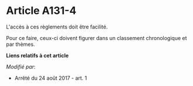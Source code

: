 # Article A131-4

L'accès à ces règlements doit être facilité.

Pour ce faire, ceux-ci doivent figurer dans un classement chronologique et par thèmes.

**Liens relatifs à cet article**

_Modifié par_:

  - Arrêté du 24 août 2017 - art. 1
